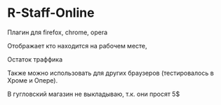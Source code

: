 # R-Staff-Online
Плагин для firefox, chrome, opera

Отображает кто находится на рабочем месте,

Остаток траффика

 
Также можно использовать для других браузеров (тестировалось в Хроме и Опере).

В гугловский магазин не выкладываю, т.к. они просят 5$
